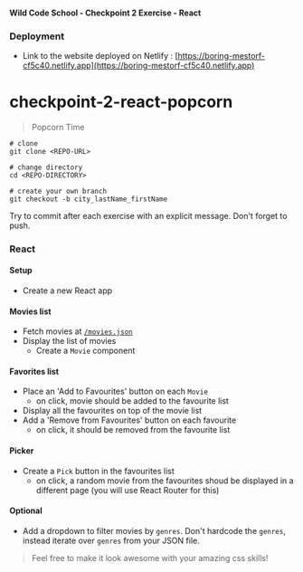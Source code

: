 #### Wild Code School - Checkpoint 2 Exercise - React

### Deployment

- Link to the website deployed on Netlify : [https://boring-mestorf-cf5c40.netlify.app](https://boring-mestorf-cf5c40.netlify.app)

# checkpoint-2-react-popcorn
> Popcorn Time

```
# clone
git clone <REPO-URL>

# change directory
cd <REPO-DIRECTORY>

# create your own branch
git checkout -b city_lastName_firstName
```

Try to commit after each exercise with an explicit message. Don't forget to push.

### React

#### Setup
- Create a new React app

#### Movies list
- Fetch movies at [`/movies.json`](https://raw.githubusercontent.com/wildcodeschoolparis/datas/master/movies.json)
- Display the list of movies
  - Create a `Movie` component

#### Favorites list
- Place an 'Add to Favourites' button on each `Movie`
  - on click, movie should be added to the favourite list
- Display all the favourites on top of the movie list
- Add a 'Remove from Favourites' button on each favourite
  - on click, it should be removed from the favourite list

#### Picker
- Create a `Pick` button in the favourites list
  - on click, a random movie from the favourites shoud be displayed in a different page (you will use React Router for this)


#### Optional 
- Add a dropdown to filter movies by `genres`. Don't hardcode the `genres`, instead iterate over `genres` from your JSON file.

> Feel free to make it look awesome with your amazing css skills!
